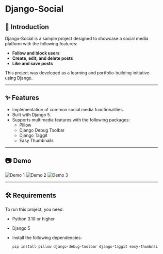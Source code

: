 # Django-Social

## 📖 Introduction

Django-Social is a sample project designed to showcase a social media platform with the following features:

- **Follow and block users**
- **Create, edit, and delete posts**
- **Like and save posts**

This project was developed as a learning and portfolio-building initiative using Django.

---

## ✨ Features

- Implementation of common social media functionalities.
- Built with Django 5.
- Supports multimedia features with the following packages:
  - Pillow
  - Django Debug Toolbar
  - Django Taggit
  - Easy Thumbnails

---

## 📷 Demo

![Demo 1](https://github.com/rezadolati01/django-projects/blob/main/sabzsocial/social/static/img/demo/1.jpg)
![Demo 2](https://github.com/rezadolati01/django-projects/blob/main/sabzsocial/social/static/img/demo/2.jpg)
![Demo 3](https://github.com/rezadolati01/django-projects/blob/main/sabzsocial/social/static/img/demo/6.png)

---

## 🛠 Requirements

To run this project, you need:

- Python 3.10 or higher
- Django 5
- Install the following dependencies:

  ```bash
  pip install pillow django-debug-toolbar django-taggit easy-thumbnails
